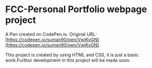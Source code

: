# FCC-Personal Portfolio webpage project

A Pen created on CodePen.io. Original URL: [https://codepen.io/suman90/pen/VwjKvGN](https://codepen.io/suman90/pen/VwjKvGN).

This project is created by using HTML and CSS, it is just a basic work.Furthur development in this project will be made soon.
